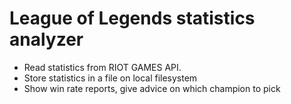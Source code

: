 # League of Legends statistics analyzer
* Read statistics from RIOT GAMES API.
* Store statistics in a file on local filesystem
* Show win rate reports, give advice on which champion to pick